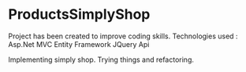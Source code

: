 # ProductsSimplyShop
Project has been created to improve coding skills. 
Technologies used :
Asp.Net MVC
Entity Framework
JQuery
Api

Implementing simply shop. Trying things and refactoring.
